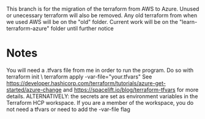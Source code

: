 This branch is for the migration of the terraform from AWS to Azure.
Unused or unecessary terraform will also be removed.
Any old terraform from when we used AWS will be on the "old" folder.
Current work will be on the "learn-terraform-azure" folder until further notice
# Notes

You will need a .tfvars file from me in order to run the program.
Do so with terraform init \ terraform apply -var-file="your.tfvars"
See https://developer.hashicorp.com/terraform/tutorials/azure-get-started/azure-change and https://spacelift.io/blog/terraform-tfvars for more details.
ALTERNATIVELY: the secrets are set as environment variables in the Terraform HCP workspace. If you are a member of the workspace, you do not need a tfvars or need to add the -var-file flag
